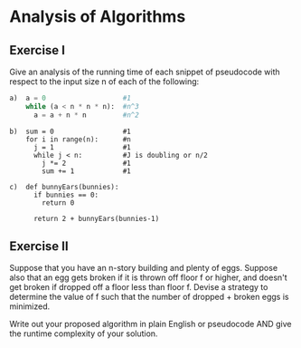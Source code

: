 # Analysis of Algorithms

## Exercise I

Give an analysis of the running time of each snippet of
pseudocode with respect to the input size n of each of the following:

```python
a)  a = 0                   #1
    while (a < n * n * n):  #n^3
      a = a + n * n         #n^2
```

```
b)  sum = 0                 #1
    for i in range(n):      #n
      j = 1                 #1
      while j < n:          #J is doubling or n/2
        j *= 2              #1
        sum += 1            #1
```

```
c)  def bunnyEars(bunnies):
      if bunnies == 0:
        return 0

      return 2 + bunnyEars(bunnies-1)
```

## Exercise II

Suppose that you have an n-story building and plenty of eggs. Suppose also that an egg gets broken if it is thrown off floor f or higher, and doesn't get broken if dropped off a floor less than floor f. Devise a strategy to determine the value of f such that the number of dropped + broken eggs is minimized.

Write out your proposed algorithm in plain English or pseudocode AND give the runtime complexity of your solution.

